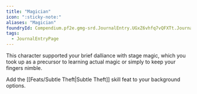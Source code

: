 ```yaml
---
title: "Magician"
icon: ":sticky-note:"
aliases: "Magician"
foundryId: Compendium.pf2e.gmg-srd.JournalEntry.UGxZ6vhfq7vQFXTt.JournalEntryPage.n0EYpicWYzbYbQ0E
tags:
  - JournalEntryPage
---
```

This character supported your brief dalliance with stage magic, which you took up as a precursor to learning actual magic or simply to keep your fingers nimble.

Add the [[Feats/Subtle Theft|Subtle Theft]] skill feat to your background options.